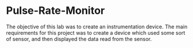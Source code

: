 # Pulse-Rate-Monitor

The objective of this lab was to create an instrumentation device. The main requirements for this project was to create a device which used some sort of sensor, and then displayed the data read from the sensor.
